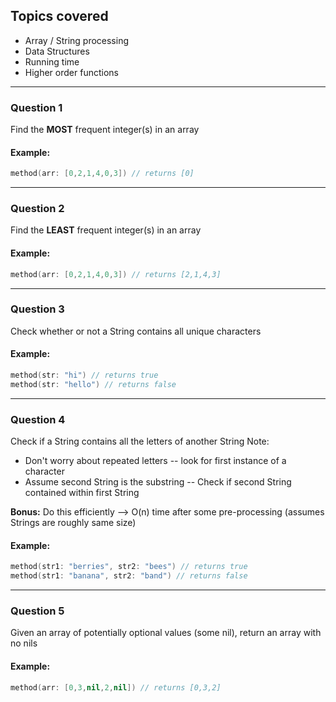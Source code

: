## Topics covered
* Array / String processing
* Data Structures
* Running time
* Higher order functions
--------

### Question 1
Find the **MOST** frequent integer(s) in an array

#### Example:
```Swift
method(arr: [0,2,1,4,0,3]) // returns [0]
```
--------

### Question 2
Find the **LEAST** frequent integer(s) in an array

#### Example:
```Swift
method(arr: [0,2,1,4,0,3]) // returns [2,1,4,3]
```
--------

### Question 3
Check whether or not a String contains all unique characters

#### Example:
```Swift
method(str: "hi") // returns true
method(str: "hello") // returns false
```
--------

### Question 4
Check if a String contains all the letters of another String
Note:
* Don't worry about repeated letters -- look for first instance of a character
* Assume second String is the substring -- Check if second String contained within first String

**Bonus:** Do this efficiently --> O(n) time after some pre-processing (assumes Strings are roughly same size)

#### Example:
```Swift
method(str1: "berries", str2: "bees") // returns true
method(str1: "banana", str2: "band") // returns false
```
--------

### Question 5
Given an array of potentially optional values (some nil), return an array with no nils

#### Example:
```Swift
method(arr: [0,3,nil,2,nil]) // returns [0,3,2]
```
